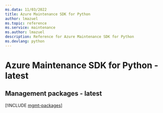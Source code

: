 ```yaml
---
ms.data: 11/03/2022
title: Azure Maintenance SDK for Python
author: lmazuel
ms.topic: reference
ms.service: maintenance
ms.author: lmazuel
description: Reference for Azure Maintenance SDK for Python
ms.devlang: python
---
```

# Azure Maintenance SDK for Python - latest

## Management packages - latest
[!INCLUDE [mgmt-packages](maintenance-mgmt-index.md)]